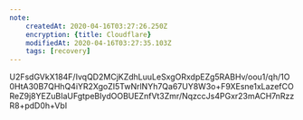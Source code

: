 ```yaml
---
note:
    createdAt: 2020-04-16T03:27:26.250Z
    encryption: {title: Cloudflare}
    modifiedAt: 2020-04-16T03:27:35.103Z
    tags: [recovery]
---
```

U2FsdGVkX184F/IvqQD2MCjKZdhLuuLeSxgORxdpEZg5RABHv/oou1/qh/1O0HtA30B7QHhQ4iYR2XgoZI5TwNrlNYh7Qa67UY8W3o+F9XEsne1xLazefCOReZ9j8YEZuBIaUFgtpeBIydOOBUEZnfVt3Zmr/NqzccJs4PGxr23mACH7nRzzR8+pdD0h+VbI